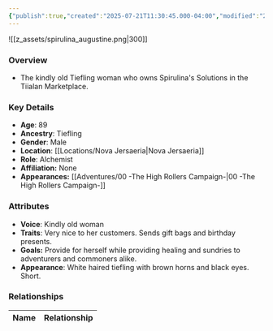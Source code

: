 ```yaml
---
{"publish":true,"created":"2025-07-21T11:30:45.000-04:00","modified":"2025-10-03T10:17:20.719-04:00","published":"2025-10-03T10:17:20.719-04:00","cssclasses":"","Age":"89","Ancestry":"Tiefling","Gender":"Male","Location":["[[Nova Jersaeria]]"],"Role":["Alchemist"],"Affiliation":["None"],"Appearances":["[[00 -The High Rollers Campaign-]]"]}
---
```



![[z_assets/spirulina_augustine.png|300]]

### Overview
- The kindly old Tiefling woman who owns Spirulina's Solutions in the Tiialan Marketplace.

### Key Details
- **Age**: 89
- **Ancestry**: Tiefling
- **Gender**: Male
- **Location**: [[Locations/Nova Jersaeria\|Nova Jersaeria]]
- **Role**: Alchemist
- **Affiliation:** None
- **Appearances:** [[Adventures/00 -The High Rollers Campaign-\|00 -The High Rollers Campaign-]]

### Attributes
- **Voice**: Kindly old woman
- **Traits**: Very nice to her customers. Sends gift bags and birthday presents.
- **Goals:** Provide for herself while providing healing and sundries to adventurers and commoners alike.
- **Appearance**: White haired tiefling with brown horns and black eyes. Short.

### Relationships

| Name  | Relationship |
| ----- | ------------ |
